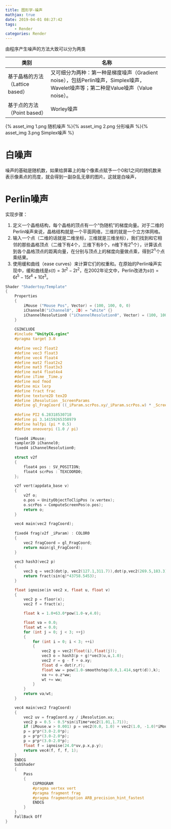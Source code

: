 ```yaml
---
title: 图形学-噪声
mathjax: true
date: 2019-04-01 08:27:42
tags:
	- Render
categories: Render
---
```


由程序产生噪声的方法大致可以分为两类

|类别|名称|
|--|--|
|基于晶格的方法（Lattice based）|又可细分为两种：第一种是梯度噪声（Gradient noise），包括Perlin噪声，Simplex噪声，Wavelet噪声等；第二种是Value噪声（Value noise）。|
|基于点的方法（Point based）|Worley噪声|

{% asset_img 1.png 随机噪声 %}{% asset_img 2.png 分形噪声 %}{% asset_img 3.png Simplex噪声 %}

# 白噪声
噪声的基础是随机数，如果给屏幕上的每个像素点赋予一个0和1之间的随机数来表示像素点的亮度，就会得到一副杂乱无章的图片。这就是白噪声，
# Perlin噪声

实现步骤：
1. 定义一个晶格结构，每个晶格的顶点有一个“伪随机”的梯度向量。对于二维的Perlin噪声来说，晶格结构就是一个平面网络，三维的就是一个立方体网格。
2. 输入一个点（二维的话就是二维坐标，三维就是三维坐标），我们找到和它相邻的那些晶格顶点（二维下有4个，三维下有8个，n维下有$2^n$个），计算该点到各个晶格顶点的距离向量，在分别与顶点上的梯度向量做点乘，得到$2^n$个点乘结果。
3. 使用缓和曲线（ease curves）来计算它们的权重和。在原始的Perlin噪声实现中，缓和曲线是$s(t) = 3t^2 - 2t^2$，在2002年论文中，Perlin改进为$s(t) = 6t^5 - 15t^4 + 10t^3$。

```c
Shader "Shadertoy/Template" 
{
    Properties
    {
        iMouse ("Mouse Pos", Vector) = (100, 100, 0, 0)
        iChannel0("iChannel0", 2D) = "white" {}  
        iChannelResolution0 ("iChannelResolution0", Vector) = (100, 100, 0, 0)
    }
 
    CGINCLUDE    
    #include "UnityCG.cginc"   
    #pragma target 3.0      
 
    #define vec2 float2
    #define vec3 float3
    #define vec4 float4
    #define mat2 float2x2
    #define mat3 float3x3
    #define mat4 float4x4
    #define iTime _Time.y
    #define mod fmod
    #define mix lerp
    #define fract frac
    #define texture2D tex2D
    #define iResolution _ScreenParams
    #define gl_FragCoord ((_iParam.scrPos.xy/_iParam.scrPos.w) * _ScreenParams.xy)
 
    #define PI2 6.28318530718
    #define pi 3.14159265358979
    #define halfpi (pi * 0.5)
    #define oneoverpi (1.0 / pi)
 
    fixed4 iMouse;
    sampler2D iChannel0;
    fixed4 iChannelResolution0;
 
    struct v2f 
    {
        float4 pos : SV_POSITION;    
        float4 scrPos : TEXCOORD0;   
    };              
 
    v2f vert(appdata_base v) 
    { 
        v2f o;
        o.pos = UnityObjectToClipPos (v.vertex);
        o.scrPos = ComputeScreenPos(o.pos);
        return o;
    }  
 
    vec4 main(vec2 fragCoord);
 
    fixed4 frag(v2f _iParam) : COLOR0 
    {
        vec2 fragCoord = gl_FragCoord;
        return main(gl_FragCoord);
    }  
 
    vec3 hash3(vec2 p)
    {
        vec3 q = vec3(dot(p, vec2(127.1,311.7)),dot(p,vec2(269.5,183.3)),dot(p,vec2(419.2,317.9)));
        return fract(sin(q)*43758.5453);
    }

    float iqnoise(in vec2 x, float u, float v)
    {
        vec2 p = floor(x);
        vec2 f = fract(x);

        float k = 1.0+63.0*pow(1.0-v,4.0);

        float va = 0.0;
        float wt = 0.0;
        for (int j = 0; j < 3; ++j)
        {
            for (int i = 0; i < 3; ++i)
            {
                vec2 g = vec2(float(i),float(j));
                vec3 o = hash3(p + g)*vec3(u,u,1.0);
                vec2 r = g - f + o.xy;
                float d = dot(r,r);
                float ww = pow(1.0-smoothstep(0.0,1.414,sqrt(d)),k);
                va += o.z*ww;
                wt += ww;
            }
        }
        return va/wt;
    }

    vec4 main(vec2 fragCoord) 
    {
        vec2 uv = fragCoord.xy / iResolution.xx;
        vec2 p = 0.5 - 0.5*sin(iTime*vec2(1.01,1.71));
        if (iMouse.w > 0.001) p = vec2(0.0, 1.0) + vec2(1.0, -1.0)*iMouse.xy/iResolution.xy;
        p = p*p*(3.0-2.0*p);
        p = p*p*(3.0-2.0*p);
        p = p*p*(3.0-2.0*p);
        float f = iqnoise(24.0*uv,p.x,p.y);
        return vec4(f, f, f, 1);
    }
    ENDCG    
    SubShader 
    {    
        Pass 
        {    
            CGPROGRAM    
            #pragma vertex vert    
            #pragma fragment frag    
            #pragma fragmentoption ARB_precision_hint_fastest     
            ENDCG    
        }    
    }     
    FallBack Off    
}
```
